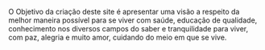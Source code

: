 O Objetivo da criação deste site é apresentar uma visão a respeito da melhor maneira possível para se viver com saúde, educação de qualidade, conhecimento nos diversos campos do saber e tranquilidade para viver, com paz, alegria e muito amor, cuidando do meio em que se vive.
